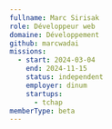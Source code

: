 ```yaml
---
fullname: Marc Sirisak
role: Développeur web
domaine: Développement
github: marcwadai
missions:
  - start: 2024-03-04
    end: 2024-11-15
    status: independent
    employer: dinum
    startups:
      - tchap
memberType: beta
---
```

